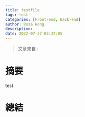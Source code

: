 ```yaml
---
title: testfile
tags: test
categories: [Front-end, Back-end]
author: Rosa Hong
description:
date: 2022-07-27 03:37:05
---
```

> 文章來自 :

# 摘要
test

<!-- more -->

# 總結
